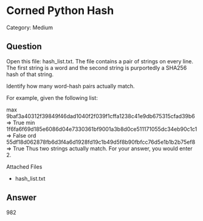# Corned Python Hash
Category: Medium

## Question

Open this file: hash_list.txt. The file contains a pair of strings on every line. The first string is a word and the second string is purportedly a SHA256 hash of that string.

Identify how many word-hash pairs actually match.

For example, given the following list:

max 9baf3a40312f39849f46dad1040f2f039f1cffa1238c41e9db675315cfad39b6 => True
min 1f6fa6f69d185e6086d04e7330361bf9001a3b8d0ce511171055dc34eb90c1c1 => False
ord 55df18d062878fb6d3f4a6d1928fd19c1b49d5f8b90fbfcc76d5e1b1b2b75ef8 => True
Thus two strings actually match. For your answer, you would enter 2.

Attached Files
- hash_list.txt

## Answer
982
